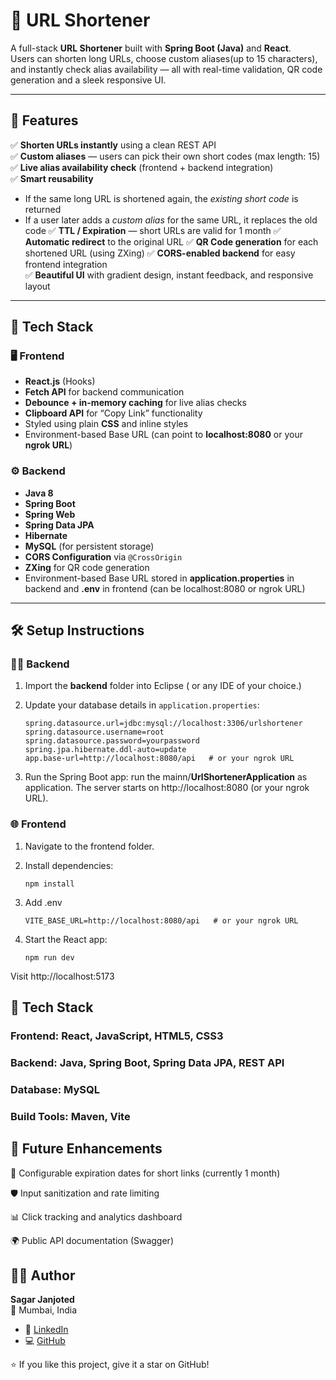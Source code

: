 # 🔗 URL Shortener

A full-stack **URL Shortener** built with **Spring Boot (Java)** and **React**.  
Users can shorten long URLs, choose custom aliases(up to 15 characters), and instantly check alias availability — all with real-time validation, QR code generation and a sleek responsive UI.

---

## 🚀 Features

✅ **Shorten URLs instantly** using a clean REST API  
✅ **Custom aliases** — users can pick their own short codes (max length: 15)
✅ **Live alias availability check** (frontend + backend integration)  
✅ **Smart reusability**
   - If the same long URL is shortened again, the *existing short code* is returned  
   - If a user later adds a *custom alias* for the same URL, it replaces the old code
✅ **TTL / Expiration** — short URLs are valid for 1 month
✅ **Automatic redirect** to the original URL
✅ **QR Code generation** for each shortened URL (using ZXing)
✅ **CORS-enabled backend** for easy frontend integration  
✅ **Beautiful UI** with gradient design, instant feedback, and responsive layout

---

## 🧩 Tech Stack

### 🖥️ Frontend
- **React.js** (Hooks)
- **Fetch API** for backend communication
- **Debounce + in-memory caching** for live alias checks
- **Clipboard API** for “Copy Link” functionality
- Styled using plain **CSS** and inline styles
- Environment-based Base URL (can point to **localhost:8080** or your **ngrok URL**)

### ⚙️ Backend
- **Java 8**
- **Spring Boot**
- **Spring Web**
- **Spring Data JPA**
- **Hibernate**
- **MySQL** (for persistent storage)
- **CORS Configuration** via `@CrossOrigin`
- **ZXing** for QR code generation
- Environment-based Base URL stored in **application.properties** in backend and **.env** in frontend (can be localhost:8080 or ngrok URL)

---

## 🛠️ Setup Instructions

### 🧑‍💻 Backend

1. Import the **backend** folder into Eclipse ( or any IDE of your choice.)
2. Update your database details in `application.properties`:

   ```properties
   spring.datasource.url=jdbc:mysql://localhost:3306/urlshortener
   spring.datasource.username=root
   spring.datasource.password=yourpassword
   spring.jpa.hibernate.ddl-auto=update
   app.base-url=http://localhost:8080/api   # or your ngrok URL

3. Run the Spring Boot app:
   run the mainn/**UrlShortenerApplication** as application.
The server starts on http://localhost:8080 (or your ngrok URL).

### 🌐 Frontend

1. Navigate to the frontend folder.
2. Install dependencies:

   ```properties
   npm install

3. Add .env 
   ```doesanythingworkhere?
   VITE_BASE_URL=http://localhost:8080/api   # or your ngrok URL

4. Start the React app:
   ```properties
   npm run dev
Visit http://localhost:5173


## 🚀 Tech Stack
### Frontend: React, JavaScript, HTML5, CSS3
### Backend: Java, Spring Boot, Spring Data JPA, REST API
### Database: MySQL
### Build Tools: Maven, Vite

## 🧩 Future Enhancements

📅 Configurable expiration dates for short links (currently 1 month)

🛡️ Input sanitization and rate limiting

📊 Click tracking and analytics dashboard

🌍 Public API documentation (Swagger)

## 👨‍💻 Author

**Sagar Janjoted**  
📍 Mumbai, India  

- 🔗 [LinkedIn](https://www.linkedin.com/in/sagar-janjoted-100912svj)  
- 💻 [GitHub](https://github.com/STRO09)


⭐ If you like this project, give it a star on GitHub!


